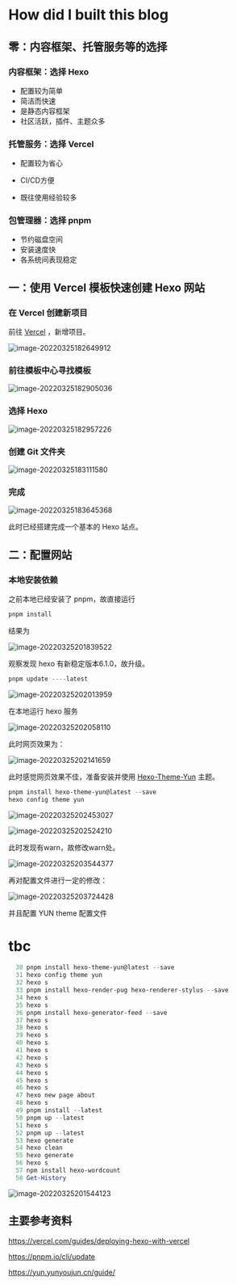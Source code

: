 # How did I built this blog

## 零：内容框架、托管服务等的选择

### 内容框架：选择 Hexo

- 配置较为简单
- 简洁而快速
- 是静态内容框架
- 社区活跃，插件、主题众多

### 托管服务：选择 Vercel

- 配置较为省心

- CI/CD方便

- 既往使用经验较多

### 包管理器：选择 pnpm

- 节约磁盘空间
- 安装速度快
- 各系统间表现稳定

## 一：使用 Vercel 模板快速创建 Hexo 网站

### 在 Vercel 创建新项目

前往 [Vercel](https://vercel.com/dashboard) ，新增项目。

![image-20220325182649912](C:\Users\YU\AppData\Roaming\Typora\typora-user-images\image-20220325182649912.png)

### 前往模板中心寻找模板

![image-20220325182905036](C:\Users\YU\AppData\Roaming\Typora\typora-user-images\image-20220325182905036.png)

### 选择 Hexo

![image-20220325182957226](C:\Users\YU\AppData\Roaming\Typora\typora-user-images\image-20220325182957226.png)

### 创建 Git 文件夹

![image-20220325183111580](C:\Users\YU\AppData\Roaming\Typora\typora-user-images\image-20220325183111580.png)

### 完成

![image-20220325183645368](C:\Users\YU\AppData\Roaming\Typora\typora-user-images\image-20220325183645368.png)

此时已经搭建完成一个基本的 Hexo 站点。

## 二：配置网站

### 本地安装依赖

之前本地已经安装了 pnpm，故直接运行

```powershell
pnpm install
```

结果为

![image-20220325201839522](C:\Users\YU\AppData\Roaming\Typora\typora-user-images\image-20220325201839522.png)

观察发现 hexo 有新稳定版本6.1.0，故升级。

```powershell
pnpm update ----latest
```

![image-20220325202013959](C:\Users\YU\AppData\Roaming\Typora\typora-user-images\image-20220325202013959.png)

在本地运行 hexo 服务

![image-20220325202058110](C:\Users\YU\AppData\Roaming\Typora\typora-user-images\image-20220325202058110.png)

此时网页效果为：

![image-20220325202141659](C:\Users\YU\AppData\Roaming\Typora\typora-user-images\image-20220325202141659.png)

此时感觉网页效果不佳，准备安装并使用 [Hexo-Theme-Yun](https://yun.yunyoujun.cn/) 主题。

```powershell
pnpm install hexo-theme-yun@latest --save
hexo config theme yun
```

![image-20220325202453027](C:\Users\YU\AppData\Roaming\Typora\typora-user-images\image-20220325202453027.png)

![image-20220325202524210](C:\Users\YU\AppData\Roaming\Typora\typora-user-images\image-20220325202524210.png)

此时发现有warn，故修改warn处。

![image-20220325203544377](C:\Users\YU\AppData\Roaming\Typora\typora-user-images\image-20220325203544377.png)

再对配置文件进行一定的修改：

![image-20220325203724428](C:\Users\YU\AppData\Roaming\Typora\typora-user-images\image-20220325203724428.png)

并且配置 YUN theme 配置文件

# tbc

 ```powershell
   30 pnpm install hexo-theme-yun@latest --save
   31 hexo config theme yun
   32 hexo s
   33 pnpm install hexo-render-pug hexo-renderer-stylus --save
   34 hexo s
   35 hexo s
   36 pnpm install hexo-generator-feed --save
   37 hexo s
   38 hexo s
   39 hexo s
   40 hexo s
   41 hexo s
   42 hexo s
   43 hexo s
   44 hexo s
   45 hexo s
   46 hexo s
   47 hexo new page about
   48 hexo s
   49 pnpm install --latest
   50 pnpm up --latest
   51 hexo s
   52 pnpm up --latest
   53 hexo generate
   54 hexo clean
   55 hexo generate
   56 hexo s
   57 npm install hexo-wordcount
   58 Get-History
 ```

![image-20220325201544123](C:\Users\YU\AppData\Roaming\Typora\typora-user-images\image-20220325201544123.png)

## 主要参考资料

https://vercel.com/guides/deploying-hexo-with-vercel

https://pnpm.io/cli/update

https://yun.yunyoujun.cn/guide/



